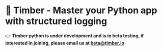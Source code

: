 # :evergreen_tree: Timber - Master your Python app with structured logging

:point_right: **Timber python is under development and is in beta testing, if interested in joining, please email us at [beta@timber.io](mailto:beta@timber.io)**
